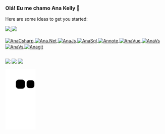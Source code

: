 ### Olá! Eu me chamo Ana Kelly 👋

Here are some ideas to get you started:

 <div>
  <a href="https://github.com/anaferreiira">
  <img height="180em" src="https://github-readme-stats.vercel.app/api?username=anaferreiira&show_icons=true&theme=dracula&include_all_commits=true&count_private=true"/>
  <img height="180em" src="https://github-readme-stats.vercel.app/api/top-langs/?username=anaferreiira&layout=compact&langs_count=16&theme=dark"/>
</div>
<div style="display: inline_block"><br>
  
   <img align="center" alt="AnaCsharp" height="30" width="40" src="https://cdn.jsdelivr.net/gh/devicons/devicon/icons/csharp/csharp-plain.svg">
   <img align="center" alt="Ana.Net" height="30" width="40" src="https://cdn.jsdelivr.net/gh/devicons/devicon/icons/dotnetcore/dotnetcore-original.svg">
   <img align="center" alt="AnaJs" height="30" width="40"src="https://cdn.jsdelivr.net/gh/devicons/devicon/icons/javascript/javascript-plain.svg" >
   <img align="center" alt="AnaSql" height="30" width="40"src="https://cdn.jsdelivr.net/gh/devicons/devicon/icons/mysql/mysql-original.svg" >
   <img align="center" alt="Annote" height="30" width="40"src="https://cdn.jsdelivr.net/gh/devicons/devicon/icons/nodejs/nodejs-original.svg" >
   <img align="center" alt="AnaVue" height="30" width="40" src="https://cdn.jsdelivr.net/gh/devicons/devicon/icons/vuejs/vuejs-original.svg">
   <img align="center" alt="AnaVs" height="30" width="40"src="https://cdn.jsdelivr.net/gh/devicons/devicon/icons/vscode/vscode-plain.svg">
   <img align="center" alt="AnaVs" height="30" width="40"src="https://cdn.jsdelivr.net/gh/devicons/devicon/icons/vuetify/vuetify-plain.svg">
   <img align="center" alt="Anagit" height="30" width="40"src="https://cdn.jsdelivr.net/gh/devicons/devicon/icons/github/github-original.svg" >
</div>
  
  ##

<div> 

  <a href="https://instagram.com/naferreira00" target="_blank"><img src="https://img.shields.io/badge/-Instagram-%23E4405F?style=for-the-badge&logo=instagram&logoColor=white" target="_blank"></a>
  <a href = "https://mail.google.com/mail/u/0/?tab=rm&ogbl#inbox)"><img src="https://img.shields.io/badge/-Gmail-%23333?style=for-the-badge&logo=gmail&logoColor=white" target="_blank"></a>
  <a href="https://www.linkedin.com/in/ana-kelly-505680209" target="_blank"><img src="https://img.shields.io/badge/-LinkedIn-%230077B5?style=for-the-badge&logo=linkedin&logoColor=white" target="_blank"></a> 
 
  ![Snake animation](https://github.com/rafaballerini/rafaballerini/blob/output/github-contribution-grid-snake.svg)
 
</div>

